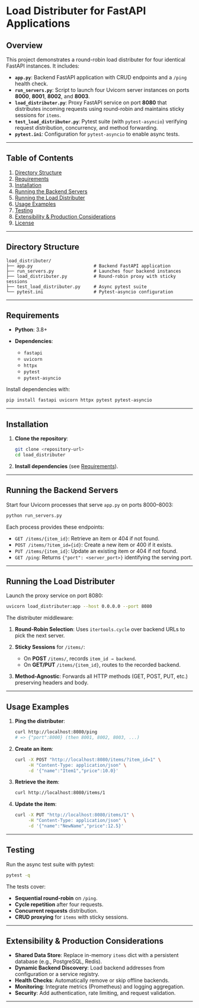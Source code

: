 # Load Distributer for FastAPI Applications

## Overview

This project demonstrates a round-robin load distributer for four identical FastAPI instances. It includes:

- **`app.py`**: Backend FastAPI application with CRUD endpoints and a `/ping` health check.
- **`run_servers.py`**: Script to launch four Uvicorn server instances on ports **8000**, **8001**, **8002**, and **8003**.
- **`load_distributer.py`**: Proxy FastAPI service on port **8080** that distributes incoming requests using round-robin and maintains sticky sessions for `items`.
- **`test_load_distributer.py`**: Pytest suite (with `pytest-asyncio`) verifying request distribution, concurrency, and method forwarding.
- **`pytest.ini`**: Configuration for `pytest-asyncio` to enable async tests.

---

## Table of Contents

1. [Directory Structure](#directory-structure)
2. [Requirements](#requirements)
3. [Installation](#installation)
4. [Running the Backend Servers](#running-the-backend-servers)
5. [Running the Load Distributer](#running-the-load-distributer)
6. [Usage Examples](#usage-examples)
7. [Testing](#testing)
8. [Extensibility & Production Considerations](#extensibility--production-considerations)
9. [License](#license)

---

## Directory Structure

```
load_distributer/
├── app.py                       # Backend FastAPI application
├── run_servers.py               # Launches four backend instances
├── load_distributer.py          # Round-robin proxy with sticky sessions
├── test_load_distributer.py     # Async pytest suite
└── pytest.ini                   # Pytest-asyncio configuration
```

---

## Requirements

- **Python**: 3.8+
- **Dependencies**:

  - `fastapi`
  - `uvicorn`
  - `httpx`
  - `pytest`
  - `pytest-asyncio`

Install dependencies with:

```bash
pip install fastapi uvicorn httpx pytest pytest-asyncio
```

---

## Installation

1. **Clone the repository**:

   ```bash
   git clone <repository-url>
   cd load_distributer
   ```

2. **Install dependencies** (see [Requirements](#requirements)).

---

## Running the Backend Servers

Start four Uvicorn processes that serve `app.py` on ports 8000–8003:

```bash
python run_servers.py
```

Each process provides these endpoints:

- `GET /items/{item_id}`: Retrieve an item or 404 if not found.
- `POST /items/?item_id={id}`: Create a new item or 400 if it exists.
- `PUT /items/{item_id}`: Update an existing item or 404 if not found.
- `GET /ping`: Returns `{"port": <server_port>}` identifying the serving port.

---

## Running the Load Distributer

Launch the proxy service on port 8080:

```bash
uvicorn load_distributer:app --host 0.0.0.0 --port 8080
```

The distributer middleware:

1. **Round-Robin Selection**: Uses `itertools.cycle` over backend URLs to pick the next server.
2. **Sticky Sessions** for `/items/`:

   - On **POST** `/items/`, records `item_id → backend`.
   - On **GET/PUT** `/items/{item_id}`, routes to the recorded backend.

3. **Method-Agnostic**: Forwards all HTTP methods (GET, POST, PUT, etc.) preserving headers and body.

---

## Usage Examples

1. **Ping the distributer**:

   ```bash
   curl http://localhost:8080/ping
   # => {"port":8000} (then 8001, 8002, 8003, ...)
   ```

2. **Create an item**:

   ```bash
   curl -X POST "http://localhost:8080/items/?item_id=1" \
        -H "Content-Type: application/json" \
        -d '{"name":"Item1","price":10.0}'
   ```

3. **Retrieve the item**:

   ```bash
   curl http://localhost:8080/items/1
   ```

4. **Update the item**:

   ```bash
   curl -X PUT "http://localhost:8080/items/1" \
        -H "Content-Type: application/json" \
        -d '{"name":"NewName","price":12.5}'
   ```

---

## Testing

Run the async test suite with pytest:

```bash
pytest -q
```

The tests cover:

- **Sequential round-robin** on `/ping`.
- **Cycle repetition** after four requests.
- **Concurrent requests** distribution.
- **CRUD proxying** for `items` with sticky sessions.

---

## Extensibility & Production Considerations

- **Shared Data Store**: Replace in-memory `items` dict with a persistent database (e.g., PostgreSQL, Redis).
- **Dynamic Backend Discovery**: Load backend addresses from configuration or a service registry.
- **Health Checks**: Automatically remove or skip offline backends.
- **Monitoring**: Integrate metrics (Prometheus) and logging aggregation.
- **Security**: Add authentication, rate limiting, and request validation.

---
